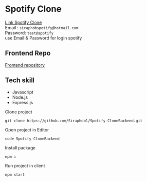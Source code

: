 # Spotify Clone

[Link Spotify Clone](https://spotify-clone-sandy-two.vercel.app/)  
Email : `siraphobspotify@hotmail.com`  
Password: `test@spotify`  
use Email & Password for login spotify

## Frontend Repo

[Frontend repository](https://github.com/Siraphob1/Spotify-Clone)

## Tech skill

- Javascript
- Node.js
- Express.js

Clone project

```
git clone https://github.com/Siraphob1/Spotify-CloneBackend.git
```

Open project in Editor

```
code Spotify-CloneBackend
```

Install package

```
npm i
```

Run project in client

```
npm start
```
